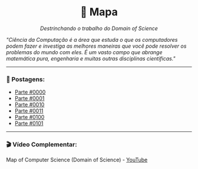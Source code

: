 <h1 align="center">📌 Mapa</h1>

<p align="center"><em>Destrinchando o trabalho do Domain of Science</em></p>

_"Ciência da Computação é a área que estuda o que os computadores podem fazer e investiga as melhores maneiras que você pode resolver os problemas do mundo com eles. É um vasto campo que abrange matemática pura, engenharia e muitas outras disciplinas científicas."_

---

### 📝 Postagens:

- [Parte #0000](https://github.com/DanielBrito/sturing/blob/master/Mapa/Threads/0000.md)
- [Parte #0001](https://github.com/DanielBrito/sturing/blob/master/Mapa/Threads/0001.md)
- [Parte #0010](https://github.com/DanielBrito/sturing/blob/master/Mapa/Threads/0010.md)
- [Parte #0011](https://github.com/DanielBrito/sturing/blob/master/Mapa/Threads/0011.md)
- [Parte #0100](https://github.com/DanielBrito/sturing/blob/master/Mapa/Threads/0100.md)
- [Parte #0101](https://github.com/DanielBrito/sturing/blob/master/Mapa/Threads/0101.md)

---

### 🎬 Vídeo Complementar:

Map of Computer Science (Domain of Science) - [YouTube](https://www.youtube.com/watch?v=SzJ46YA_RaA)
